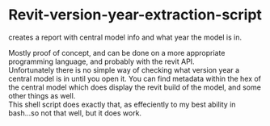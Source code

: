 Revit-version-year-extraction-script
====================================

creates a report with central model info and what year the model is in.


Mostly proof of concept, and can be done on a more appropriate programming language, and probably with the revit API.  
Unfortunately there is no simple way of checking what version year a central model is in until you open it.  You can find metadata within the hex of the central model which does display the revit build of the model, and some other things as well.  
This shell script does exactly that, as effeciently to my best ability in bash...so not that well, but it does work.

